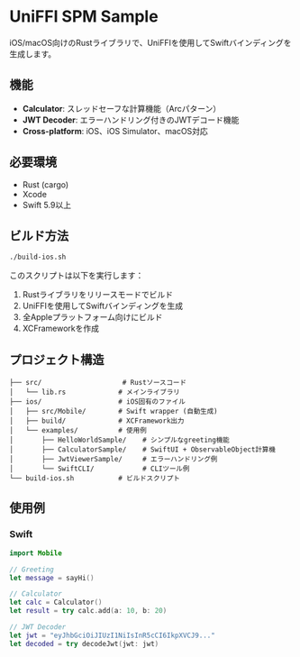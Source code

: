 # UniFFI SPM Sample

iOS/macOS向けのRustライブラリで、UniFFIを使用してSwiftバインディングを生成します。

## 機能

- **Calculator**: スレッドセーフな計算機能（Arc<Mutex>パターン）
- **JWT Decoder**: エラーハンドリング付きのJWTデコード機能
- **Cross-platform**: iOS、iOS Simulator、macOS対応

## 必要環境

- Rust (cargo)
- Xcode
- Swift 5.9以上

## ビルド方法

```bash
./build-ios.sh
```

このスクリプトは以下を実行します：
1. Rustライブラリをリリースモードでビルド
2. UniFFIを使用してSwiftバインディングを生成
3. 全Appleプラットフォーム向けにビルド
4. XCFrameworkを作成

## プロジェクト構造

```
├── src/                    # Rustソースコード
│   └── lib.rs             # メインライブラリ
├── ios/                   # iOS固有のファイル
│   ├── src/Mobile/        # Swift wrapper (自動生成)
│   ├── build/             # XCFramework出力
│   └── examples/          # 使用例
│       ├── HelloWorldSample/    # シンプルなgreeting機能
│       ├── CalculatorSample/    # SwiftUI + ObservableObject計算機
│       ├── JwtViewerSample/     # エラーハンドリング例
│       └── SwiftCLI/            # CLIツール例
└── build-ios.sh           # ビルドスクリプト
```

## 使用例

### Swift
```swift
import Mobile

// Greeting
let message = sayHi()

// Calculator
let calc = Calculator()
let result = try calc.add(a: 10, b: 20)

// JWT Decoder
let jwt = "eyJhbGciOiJIUzI1NiIsInR5cCI6IkpXVCJ9..."
let decoded = try decodeJwt(jwt: jwt)
```

